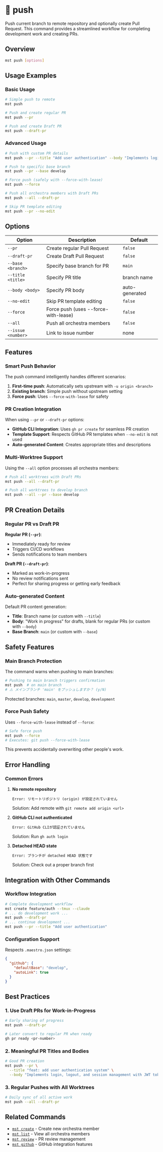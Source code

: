 # 🔸 push

Push current branch to remote repository and optionally create Pull Request. This command provides a streamlined workflow for completing development work and creating PRs.

## Overview

```bash
mst push [options]
```

## Usage Examples

### Basic Usage

```bash
# Simple push to remote
mst push

# Push and create regular PR
mst push --pr

# Push and create Draft PR
mst push --draft-pr
```

### Advanced Usage

```bash
# Push with custom PR details
mst push --pr --title "Add user authentication" --body "Implements login and signup features"

# Push to specific base branch
mst push --pr --base develop

# Force push (safely with --force-with-lease)
mst push --force

# Push all orchestra members with Draft PRs
mst push --all --draft-pr

# Skip PR template editing
mst push --pr --no-edit
```

## Options

| Option               | Description                                    | Default |
| -------------------- | ---------------------------------------------- | ------- |
| `--pr`               | Create regular Pull Request                    | `false` |
| `--draft-pr`         | Create Draft Pull Request                      | `false` |
| `--base <branch>`    | Specify base branch for PR                     | `main`  |
| `--title <title>`    | Specify PR title                               | branch name |
| `--body <body>`      | Specify PR body                                | auto-generated |
| `--no-edit`          | Skip PR template editing                       | `false` |
| `--force`            | Force push (uses --force-with-lease)          | `false` |
| `--all`              | Push all orchestra members                     | `false` |
| `--issue <number>`   | Link to issue number                           | none    |

## Features

### Smart Push Behavior

The push command intelligently handles different scenarios:

1. **First-time push**: Automatically sets upstream with `-u origin <branch>`
2. **Existing branch**: Simple push without upstream setting
3. **Force push**: Uses `--force-with-lease` for safety

### PR Creation Integration

When using `--pr` or `--draft-pr` options:

- **GitHub CLI Integration**: Uses `gh pr create` for seamless PR creation
- **Template Support**: Respects GitHub PR templates when `--no-edit` is not used
- **Auto-generated Content**: Creates appropriate titles and descriptions

### Multi-Worktree Support

Using the `--all` option processes all orchestra members:

```bash
# Push all worktrees with Draft PRs
mst push --all --draft-pr

# Push all worktrees to develop branch
mst push --all --pr --base develop
```

## PR Creation Details

### Regular PR vs Draft PR

**Regular PR (`--pr`)**:
- Immediately ready for review
- Triggers CI/CD workflows
- Sends notifications to team members

**Draft PR (`--draft-pr`)**:
- Marked as work-in-progress
- No review notifications sent
- Perfect for sharing progress or getting early feedback

### Auto-generated Content

Default PR content generation:

- **Title**: Branch name (or custom with `--title`)
- **Body**: "Work in progress" for drafts, blank for regular PRs (or custom with `--body`)
- **Base Branch**: `main` (or custom with `--base`)

## Safety Features

### Main Branch Protection

The command warns when pushing to main branches:

```bash
# Pushing to main branch triggers confirmation
mst push  # on main branch
# ⚠️ メインブランチ 'main' をプッシュしますか？ (y/N)
```

Protected branches: `main`, `master`, `develop`, `development`

### Force Push Safety

Uses `--force-with-lease` instead of `--force`:

```bash
# Safe force push
mst push --force
# Executes: git push --force-with-lease
```

This prevents accidentally overwriting other people's work.

## Error Handling

### Common Errors

1. **No remote repository**
   ```
   Error: リモートリポジトリ (origin) が設定されていません
   ```
   Solution: Add remote with `git remote add origin <url>`

2. **GitHub CLI not authenticated**
   ```
   Error: GitHub CLIが認証されていません
   ```
   Solution: Run `gh auth login`

3. **Detached HEAD state**
   ```
   Error: ブランチが detached HEAD 状態です
   ```
   Solution: Check out a proper branch first

## Integration with Other Commands

### Workflow Integration

```bash
# Complete development workflow
mst create feature/auth --tmux --claude
# ... do development work ...
mst push --draft-pr
# ... continue development ...
mst push --pr --title "Add user authentication"
```

### Configuration Support

Respects `.maestro.json` settings:

```json
{
  "github": {
    "defaultBase": "develop",
    "autoLink": true
  }
}
```

## Best Practices

### 1. Use Draft PRs for Work-in-Progress

```bash
# Early sharing of progress
mst push --draft-pr

# Later convert to regular PR when ready
gh pr ready <pr-number>
```

### 2. Meaningful PR Titles and Bodies

```bash
# Good PR creation
mst push --pr \
  --title "feat: add user authentication system" \
  --body "Implements login, logout, and session management with JWT tokens"
```

### 3. Regular Pushes with All Worktrees

```bash
# Daily sync of all active work
mst push --all --draft-pr
```

## Related Commands

- [`mst create`](./create.md) - Create new orchestra member
- [`mst list`](./list.md) - View all orchestra members
- [`mst review`](./review.md) - PR review management
- [`mst github`](./github.md) - GitHub integration features